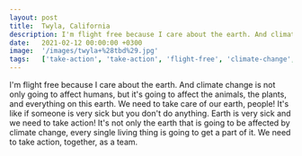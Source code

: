```yaml
---
layout: post
title:  Twyla, California
description: I'm flight free because I care about the earth. And climate change is not only going to affect humans, but it's going to affect the animals, the plant...
date:   2021-02-12 00:00:00 +0300
image:  '/images/twyla+%28tbd%29.jpg'
tags:   ['take-action', 'take-action', 'flight-free', 'climate-change', 'climate-change', 'take-care', 'affect-humans', 'care']
---
```

I'm flight free because I care about the earth. And climate change is not only going to affect humans, but it's going to affect the animals, the plants, and everything on this earth. We need to take care of our earth, people! It's like if someone is very sick but you don't do anything. Earth is very sick and we need to take action! It's not only the earth that is going to be affected by climate change, every single living thing is going to get a part of it. We need to take action, together, as a team.

